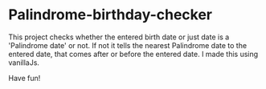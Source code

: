 # Palindrome-birthday-checker

This project checks whether the entered birth date or just date is a 'Palindrome date' or not. If not it tells the nearest Palindrome date to the entered date, that comes after or before the entered date.
I made this using vanillaJs.

Have fun!
